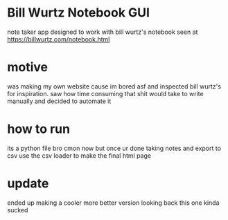 # Bill Wurtz Notebook GUI
note taker app designed to work with bill wurtz's notebook seen at https://billwurtz.com/notebook.html

# motive
was making my own website cause im bored asf and inspected bill wurtz's for inspiration. saw how time consuming that shit would take to write manually and decided to automate it

# how to run
its a python file bro cmon now
but once ur done taking notes and export to csv use the csv loader to make the final html page

# update

ended up making a cooler more better version looking back this one kinda sucked
